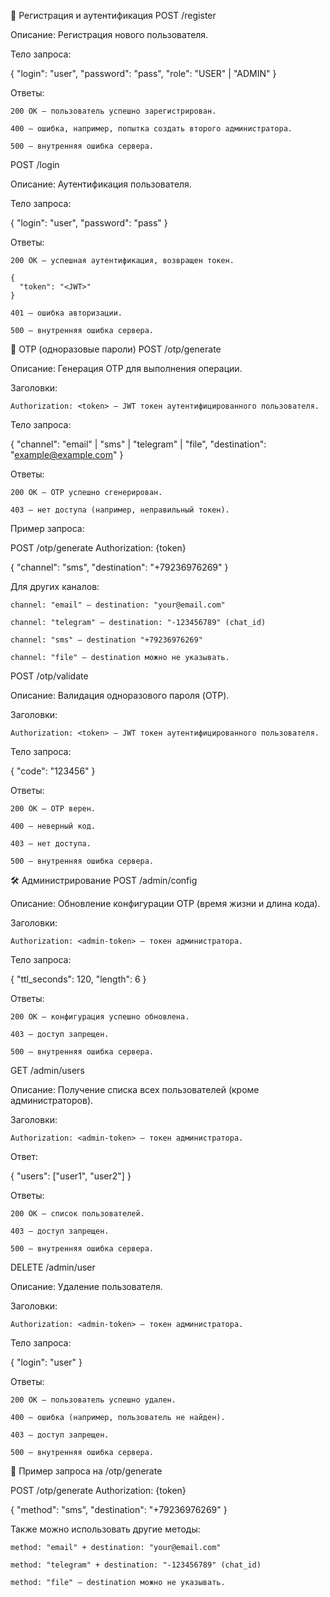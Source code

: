 🚀 Регистрация и аутентификация
POST /register

Описание: Регистрация нового пользователя.

Тело запроса:

{
  "login": "user",
  "password": "pass",
  "role": "USER" | "ADMIN"
}

Ответы:

    200 OK — пользователь успешно зарегистрирован.

    400 — ошибка, например, попытка создать второго администратора.

    500 — внутренняя ошибка сервера.

POST /login

Описание: Аутентификация пользователя.

Тело запроса:

{
  "login": "user",
  "password": "pass"
}

Ответы:

    200 OK — успешная аутентификация, возвращен токен.

    {
      "token": "<JWT>"
    }

    401 — ошибка авторизации.

    500 — внутренняя ошибка сервера.

🔐 OTP (одноразовые пароли)
POST /otp/generate

Описание: Генерация OTP для выполнения операции.

Заголовки:

    Authorization: <token> — JWT токен аутентифицированного пользователя.

Тело запроса:

{
  "channel": "email" | "sms" | "telegram" | "file",
  "destination": "example@example.com"
}

Ответы:

    200 OK — OTP успешно сгенерирован.

    403 — нет доступа (например, неправильный токен).

Пример запроса:

POST /otp/generate
Authorization: {token}

{
  "channel": "sms",
  "destination": "+79236976269"
}

Для других каналов:

    channel: "email" — destination: "your@email.com"

    channel: "telegram" — destination: "-123456789" (chat_id)

    channel: "sms" — destination "+79236976269"

    channel: "file" — destination можно не указывать.

POST /otp/validate

Описание: Валидация одноразового пароля (OTP).

Заголовки:

    Authorization: <token> — JWT токен аутентифицированного пользователя.

Тело запроса:

{
  "code": "123456"
}

Ответы:

    200 OK — OTP верен.

    400 — неверный код.

    403 — нет доступа.

    500 — внутренняя ошибка сервера.

🛠 Администрирование
POST /admin/config

Описание: Обновление конфигурации OTP (время жизни и длина кода).

Заголовки:

    Authorization: <admin-token> — токен администратора.

Тело запроса:

{
  "ttl_seconds": 120,
  "length": 6
}

Ответы:

    200 OK — конфигурация успешно обновлена.

    403 — доступ запрещен.

    500 — внутренняя ошибка сервера.

GET /admin/users

Описание: Получение списка всех пользователей (кроме администраторов).

Заголовки:

    Authorization: <admin-token> — токен администратора.

Ответ:

{
  "users": ["user1", "user2"]
}

Ответы:

    200 OK — список пользователей.

    403 — доступ запрещен.

    500 — внутренняя ошибка сервера.

DELETE /admin/user

Описание: Удаление пользователя.

Заголовки:

    Authorization: <admin-token> — токен администратора.

Тело запроса:

{
  "login": "user"
}

Ответы:

    200 OK — пользователь успешно удален.

    400 — ошибка (например, пользователь не найден).

    403 — доступ запрещен.

    500 — внутренняя ошибка сервера.

🔑 Пример запроса на /otp/generate

POST /otp/generate
Authorization: {token}

{
  "method": "sms",
  "destination": "+79236976269"
}

Также можно использовать другие методы:

    method: "email" + destination: "your@email.com"

    method: "telegram" + destination: "-123456789" (chat_id)

    method: "file" — destination можно не указывать.
